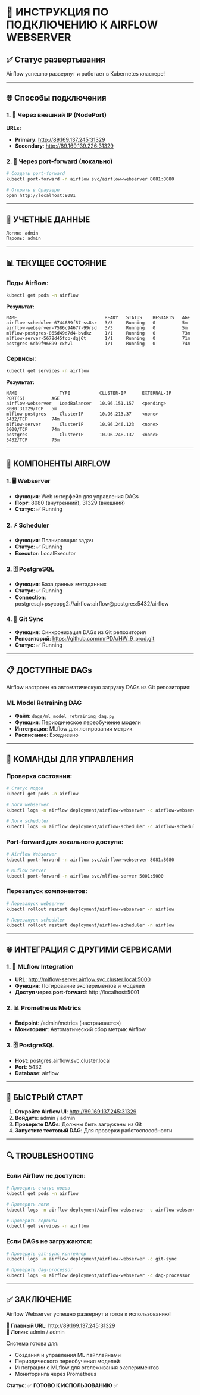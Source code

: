 # 🌊 ИНСТРУКЦИЯ ПО ПОДКЛЮЧЕНИЮ К AIRFLOW WEBSERVER

## ✅ Статус развертывания
Airflow успешно развернут и работает в Kubernetes кластере!

---

## 🌐 Способы подключения

### 1. 🔗 Через внешний IP (NodePort)

**URLs:**
- **Primary**: http://89.169.137.245:31329
- **Secondary**: http://89.169.139.226:31329

### 2. 🔧 Через port-forward (локально)

```bash
# Создать port-forward
kubectl port-forward -n airflow svc/airflow-webserver 8081:8080

# Открыть в браузере
open http://localhost:8081
```

---

## 👤 УЧЕТНЫЕ ДАННЫЕ

```
Логин: admin
Пароль: admin
```

---

## 📊 ТЕКУЩЕЕ СОСТОЯНИЕ

### Поды Airflow:
```bash
kubectl get pods -n airflow
```

**Результат:**
```
NAME                                 READY   STATUS    RESTARTS   AGE
airflow-scheduler-6744689f57-ss8sr   3/3     Running   0          5m
airflow-webserver-7586c94677-99rsd   3/3     Running   0          5m
mlflow-postgres-865d49d7d4-bvdkz     1/1     Running   0          73m
mlflow-server-5678d45fcb-dgj6t       1/1     Running   0          71m
postgres-6db9f96899-cxhvl            1/1     Running   0          74m
```

### Сервисы:
```bash
kubectl get services -n airflow
```

**Результат:**
```
NAME                TYPE           CLUSTER-IP      EXTERNAL-IP   PORT(S)          AGE
airflow-webserver   LoadBalancer   10.96.151.157   <pending>     8080:31329/TCP   5m
mlflow-postgres     ClusterIP      10.96.213.37    <none>        5432/TCP         74m
mlflow-server       ClusterIP      10.96.246.123   <none>        5000/TCP         74m
postgres            ClusterIP      10.96.248.137   <none>        5432/TCP         75m
```

---

## 🎯 КОМПОНЕНТЫ AIRFLOW

### 1. 🖥️ Webserver
- **Функция**: Web интерфейс для управления DAGs
- **Порт**: 8080 (внутренний), 31329 (внешний)
- **Статус**: ✅ Running

### 2. ⚡ Scheduler  
- **Функция**: Планировщик задач
- **Статус**: ✅ Running
- **Executor**: LocalExecutor

### 3. 🗄️ PostgreSQL
- **Функция**: База данных метаданных
- **Статус**: ✅ Running
- **Connection**: postgresql+psycopg2://airflow:airflow@postgres:5432/airflow

### 4. 🔄 Git Sync
- **Функция**: Синхронизация DAGs из Git репозитория
- **Репозиторий**: https://github.com/mrPDA/HW_9_prod.git
- **Статус**: ✅ Running

---

## 📋 ДОСТУПНЫЕ DAGs

Airflow настроен на автоматическую загрузку DAGs из Git репозитория:

### ML Model Retraining DAG
- **Файл**: `dags/ml_model_retraining_dag.py`
- **Функция**: Периодическое переобучение модели
- **Интеграция**: MLflow для логирования метрик
- **Расписание**: Ежедневно

---

## 🔧 КОМАНДЫ ДЛЯ УПРАВЛЕНИЯ

### Проверка состояния:
```bash
# Статус подов
kubectl get pods -n airflow

# Логи webserver
kubectl logs -n airflow deployment/airflow-webserver -c airflow-webserver

# Логи scheduler
kubectl logs -n airflow deployment/airflow-scheduler -c airflow-scheduler
```

### Port-forward для локального доступа:
```bash
# Airflow Webserver
kubectl port-forward -n airflow svc/airflow-webserver 8081:8080

# MLflow Server
kubectl port-forward -n airflow svc/mlflow-server 5001:5000
```

### Перезапуск компонентов:
```bash
# Перезапуск webserver
kubectl rollout restart deployment/airflow-webserver -n airflow

# Перезапуск scheduler
kubectl rollout restart deployment/airflow-scheduler -n airflow
```

---

## 🌐 ИНТЕГРАЦИЯ С ДРУГИМИ СЕРВИСАМИ

### 1. 🧪 MLflow Integration
- **URL**: http://mlflow-server.airflow.svc.cluster.local:5000
- **Функция**: Логирование экспериментов и моделей
- **Доступ через port-forward**: http://localhost:5001

### 2. 📊 Prometheus Metrics
- **Endpoint**: /admin/metrics (настраивается)
- **Мониторинг**: Автоматический сбор метрик Airflow

### 3. 🗄️ PostgreSQL
- **Host**: postgres.airflow.svc.cluster.local
- **Port**: 5432
- **Database**: airflow

---

## 🚀 БЫСТРЫЙ СТАРТ

1. **Откройте Airflow UI**: http://89.169.137.245:31329
2. **Войдите**: admin / admin
3. **Проверьте DAGs**: Должны быть загружены из Git
4. **Запустите тестовый DAG**: Для проверки работоспособности

---

## 🔍 TROUBLESHOOTING

### Если Airflow не доступен:
```bash
# Проверить статус подов
kubectl get pods -n airflow

# Проверить логи
kubectl logs -n airflow deployment/airflow-webserver -c airflow-webserver --tail=50

# Проверить сервисы
kubectl get services -n airflow
```

### Если DAGs не загружаются:
```bash
# Проверить git-sync контейнер
kubectl logs -n airflow deployment/airflow-webserver -c git-sync

# Проверить dag-processor
kubectl logs -n airflow deployment/airflow-webserver -c dag-processor
```

---

## ✅ ЗАКЛЮЧЕНИЕ

Airflow Webserver успешно развернут и готов к использованию!

**🔗 Главный URL**: http://89.169.137.245:31329  
**👤 Логин**: admin / admin

Система готова для:
- Создания и управления ML пайплайнами
- Периодического переобучения моделей
- Интеграции с MLflow для отслеживания экспериментов
- Мониторинга через Prometheus

**Статус**: ✅ **ГОТОВО К ИСПОЛЬЗОВАНИЮ** ✅
